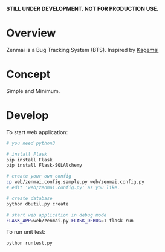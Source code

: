 **STILL UNDER DEVELOPMENT. NOT FOR PRODUCTION USE.**

# Overview

Zenmai is a Bug Tracking System (BTS). Inspired by [Kagemai](https://osdn.net/projects/kagemai/)

# Concept

Simple and Minimum.

# Develop

To start web application:

```sh
# you need python3

# install Flask
pip install Flask
pip install Flask-SQLAlchemy

# create your own config
cp web/zenmai.config.sample.py web/zenmai.config.py
# edit 'web/zenmai.config.py' as you like.

# create database
python dbutil.py create

# start web application in debug mode
FLASK_APP=web/zenmai.py FLASK_DEBUG=1 flask run
```

To run unit test:

```sh
python runtest.py
```

